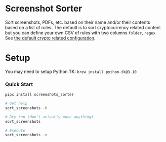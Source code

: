 # Screenshot Sorter
Sort screenshots, PDFs, etc. based on their name and/or their contents based on a list of rules. The default is to sort cryptocurrency related content but you can define your own CSV of rules with two columns `folder`, `regex`. See [the default crypto related configuration](image_namer/sorting_rules/crypto.csv).

# Setup
You may need to setup Python TK: `brew install python-tk@3.10`

### Quick Start
```sh
pipx install screenshots_sorter

# Get help
sort_screenshots -h

# Dry run (don't actually move anything)
sort_screenshots

# Execute
sort_screenshots -e
```
